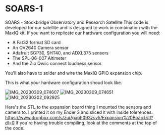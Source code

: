 # SOARS-1
SOARS - Stockbridge Observatory and Research Satellite
This code is developed for our satellite and is designed to work in combination with the MaxIQ kit. 
If you want to replicate our hardware configuration you will need:

- A Fat32 format SD card
- An OV2640 Camera sensor
- Adafruit SGP30, SHT40, and ADXL375 sensors
- The SPL-06-007 Altimeter
- And the Zio Qwiic connect loudness sensor.

You'll also have to solder and wire the MaxIQ GPIO expansion chip.

This is what your hardware configuration shoud look like.

![IMG_20230309_074607](https://user-images.githubusercontent.com/22381811/224048804-50c15c5f-3fe9-4aca-bea1-427a61e08cc5.jpg)
![IMG_20230309_074651](https://user-images.githubusercontent.com/22381811/224048817-7842ffaf-bc43-4368-856f-4d46da78c1e9.jpg)
![IMG_20230302_092925](https://user-images.githubusercontent.com/22381811/224048824-212e9c99-7d33-4bfe-89b3-bfb9acb57bb7.jpg)

Here's the STL to the expansion board thing I mounted the sensors and camera to. I printed it on my Ender 3 and sliced it with inside tolerences.
https://www.dropbox.com/s/zui7gxph093zsvh/Expansion%20Board.stl?dl=0
If you're having trouble compiling, look at the comments at the top of the code.
